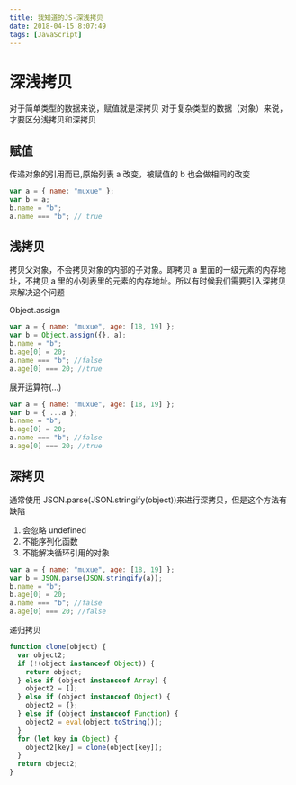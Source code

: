 ```yaml
---
title: 我知道的JS-深浅拷贝
date: 2018-04-15 8:07:49
tags: [JavaScript]
---
```


# 深浅拷贝

对于简单类型的数据来说，赋值就是深拷贝
对于复杂类型的数据（对象）来说，才要区分浅拷贝和深拷贝

## 赋值

传递对象的引用而已,原始列表 a 改变，被赋值的 b 也会做相同的改变

<!-- more -->

```javascript
var a = { name: "muxue" };
var b = a;
b.name = "b";
a.name === "b"; // true
```

## 浅拷贝

拷贝父对象，不会拷贝对象的内部的子对象。即拷贝 a 里面的一级元素的内存地址，不拷贝 a 里的小列表里的元素的内存地址。所以有时候我们需要引入深拷贝来解决这个问题

Object.assign

```javascript
var a = { name: "muxue", age: [18, 19] };
var b = Object.assign({}, a);
b.name = "b";
b.age[0] = 20;
a.name === "b"; //false
a.age[0] === 20; //true
```

展开运算符(...)

```javascript
var a = { name: "muxue", age: [18, 19] };
var b = { ...a };
b.name = "b";
b.age[0] = 20;
a.name === "b"; //false
a.age[0] === 20; //true
```

## 深拷贝

通常使用 JSON.parse(JSON.stringify(object))来进行深拷贝，但是这个方法有缺陷

1. 会忽略 undefined
2. 不能序列化函数
3. 不能解决循环引用的对象

```javascript
var a = { name: "muxue", age: [18, 19] };
var b = JSON.parse(JSON.stringify(a));
b.name = "b";
b.age[0] = 20;
a.name === "b"; //false
a.age[0] === 20; //false
```

递归拷贝

```javascript
function clone(object) {
  var object2;
  if (!(object instanceof Object)) {
    return object;
  } else if (object instanceof Array) {
    object2 = [];
  } else if (object instanceof Object) {
    object2 = {};
  } else if (object instanceof Function) {
    object2 = eval(object.toString());
  }
  for (let key in Object) {
    object2[key] = clone(object[key]);
  }
  return object2;
}
```
